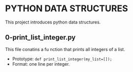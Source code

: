 # PYTHON DATA STRUCTURES

This project introduces python data structures.

## 0-print_list_integer.py

This file conatins a fu nction that prints all integers of a list.
- Prototype: ``` def print_list_integer(my_list=[]); ```
- Format: one line per integer.

